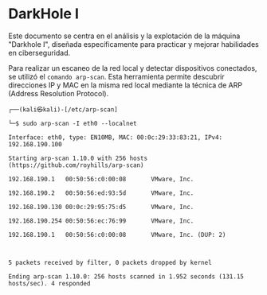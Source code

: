 # DarkHole I

Este documento se centra en el análisis y la explotación de la máquina "Darkhole I", diseñada específicamente para practicar y mejorar habilidades en ciberseguridad.

Para realizar un escaneo de la red local y detectar dispositivos conectados, se utilizó el ```comando arp-scan```. Esta herramienta permite descubrir direcciones IP y MAC en la misma red local mediante la técnica de ARP (Address Resolution Protocol).

```
┌──(kali㉿kali)-[/etc/arp-scan] 

└─$ sudo arp-scan -I eth0 --localnet 

Interface: eth0, type: EN10MB, MAC: 00:0c:29:33:83:21, IPv4: 192.168.190.100 

Starting arp-scan 1.10.0 with 256 hosts (https://github.com/royhills/arp-scan) 

192.168.190.1   00:50:56:c0:00:08       VMware, Inc. 

192.168.190.2   00:50:56:ed:93:5d       VMware, Inc. 

192.168.190.130 00:0c:29:95:75:d5       VMware, Inc. 

192.168.190.254 00:50:56:ec:76:99       VMware, Inc. 

192.168.190.1   00:50:56:c0:00:08       VMware, Inc. (DUP: 2) 

  

5 packets received by filter, 0 packets dropped by kernel 

Ending arp-scan 1.10.0: 256 hosts scanned in 1.952 seconds (131.15 hosts/sec). 4 responded 
```

